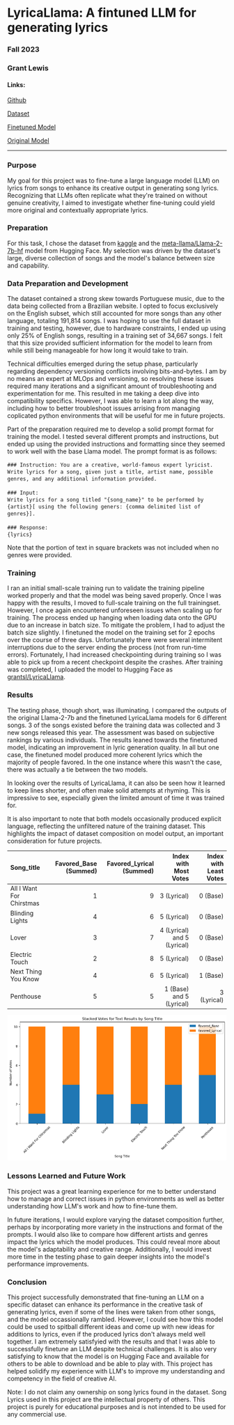 # LyricaLlama: A fintuned LLM for generating lyrics


### Fall 2023

### Grant Lewis

#### Links:

[Github](https://github.com/grantslewis/LyricaLlama)

[Dataset](https://www.kaggle.com/datasets/neisse/scrapped-lyrics-from-6-genres/)

[Finetuned Model](https://huggingface.co/grantsl/LyricaLlama)

[Original Model](https://huggingface.co/meta-llama/Llama-2-7b-hf)

-----

### Purpose
My goal for this project was to fine-tune a large language model (LLM) on lyrics from songs to enhance its creative output in generating song lyrics. Recognizing that LLMs often replicate what they're trained on without genuine creativity, I aimed to investigate whether fine-tuning could yield more original and contextually appropriate lyrics.

### Preparation
For this task, I chose the dataset from [kaggle](https://www.kaggle.com/datasets/neisse/scrapped-lyrics-from-6-genres/) and the [meta-llama/Llama-2-7b-hf](https://huggingface.co/meta-llama/Llama-2-7b-hf) model from Hugging Face. My selection was driven by the dataset's large, diverse collection of songs and the model's balance between size and capability.

### Data Preparation and Development
The dataset contained a strong skew towards Portuguese music, due to the data being collected from a Brazilian website. I opted to focus exclusively on the English subset, which still accounted for more songs than any other language, totaling 191,814 songs.  I was hoping to use the full dataset in training and testing, however, due to hardware constraints, I ended up using only 25% of English songs, resulting in a training set of 34,667 songs.  I felt that this size provided sufficient information for the model to learn from while still being manageable for how long it would take to train.

Technical difficulties emerged during the setup phase, particularly regarding dependency versioning conflicts involving bits-and-bytes. I am by no means an expert at MLOps and versioning, so resolving these issues required many iterations and a significant amount of troubleshooting and experimentation for me.  This resulted in me taking a deep dive into compatibility specifics.  However, I was able to learn a lot along the way, including how to better troubleshoot issues arrising from managing coplicated python environments that will be useful for me in future projects.

Part of the preparation required me to develop a solid prompt format for training the model.  I tested several different prompts and instructions, but ended up using the provided instructions and formatting since they seemed to work well with the base Llama model.  The prompt format is as follows:
```
### Instruction: You are a creative, world-famous expert lyricist. Write lyrics for a song, given just a title, artist name, possible genres, and any additional information provided.

### Input:
Write lyrics for a song titled "{song_name}" to be performed by {artist}[ using the following geners: {comma delimited list of genres}].

### Response:
{lyrics}
```
Note that the portion of text in square brackets was not included when no genres were provided.

### Training
I ran an initial small-scale training run to validate the training pipeline worked properly and that the model was being saved properly. Once I was happy with the results, I moved to full-scale training on the full trainingset.  However, I once again encountered unforeseen issues when scaling up for training. The process ended up hanging when loading data onto the GPU due to an increase in batch size. To mitigate the problem, I had to adjust the batch size slightly. I finetuned the model on the training set for 2 epochs over the course of three days.  Unfortunately there were several intermitent interruptions due to the server ending the process (not from run-time errors).  Fortunately, I had increased checkpointing during training so I was able to pick up from a recent checkpoint despite the crashes.  After training was completed, I uploaded the model to Hugging Face as [grantsl/LyricaLlama](https://huggingface.co/grantsl/LyricaLlama).

### Results
The testing phase, though short, was illuminating. I compared the outputs of the original Llama-2-7b and the finetuned LyricaLlama models for 6 different songs. 3 of the songs existed before the training data was collected and 3 new songs released this year. The assessment was based on subjective rankings by various individuals. The results leaned towards the finetuned model, indicating an improvement in lyric generation quality.  In all but one case, the finetuned model produced more coherent lyrics which the majority of people favored.  In the one instance where this wasn't the case, there was actually a tie between the two models.

In looking over the results of LyricaLlama, it can also be seen how it learned to keep lines shorter, and often make solid attempts at rhyming.  This is impressive to see, especially given the limited amount of time it was trained for.

It is also important to note that both models occasionally produced explicit language, reflecting the unfiltered nature of the training dataset. This highlights the impact of dataset composition on model output, an important consideration for future projects.

| Song_title               |   Favored_Base (Summed) |   Favored_Lyrical (Summed) | Index with Most Votes |  Index with Least Votes |
|:-------------------------|---------------:|------------------:|-------:|--------:|
| All I Want For Chirstmas |              1 |                 9 |      3 (Lyrical) |       0 (Base) |
| Blinding Lights          |              4 |                 6 |      5 (Lyrical) |       0 (Base) |
| Lover                    |              3 |                 7 |      4 (Lyrical) and 5 (Lyrical) |       0 (Base) |
| Electric Touch           |              2 |                 8 |      5 (Lyrical) |       0 (Base) |
| Next Thing You Know      |              4 |                 6 |      5 (Lyrical) |       1 (Base) |
| Penthouse                |              5 |                 5 |      1 (Base) and 5 (Lyrical) |       3 (Lyrical) |

![results](./results_plot.png)

### Lessons Learned and Future Work
This project was a great learning experience for me to better understand how to manage and correct issues in python environments as well as better understanding how LLM's work and how to fine-tune them.

In future iterations, I would explore varying the dataset composition further, perhaps by incorporating more variety in the instructions and format of the prompts.  I would also like to compare how different artists and genres impact the lyrics which the model produces. This could reveal more about the model's adaptability and creative range. Additionally, I would invest more time in the testing phase to gain deeper insights into the model's performance improvements.

### Conclusion
This project successfully demonstrated that fine-tuning an LLM on a specific dataset can enhance its performance in the creative task of generating lyrics, even if some of the lines were taken from other songs, and the model occassionally rambled.  However, I could see how this model could be used to spitball different ideas and come up with new ideas for additions to lyrics, even if the produced lyrics don't always meld well together.  I am extremely satisfyied with the results and that I was able to successfully finetune an LLM despite technical challenges.  It is also very satisfying to know that the model is on Hugging Face and available for others to be able to download and be able to play with. This project has helped solidify my experience with LLM's to improve my understanding and competency in the field of creative AI.

Note: I do not claim any ownership on song lyrics found in the dataset. Song Lyrics used in this project are the intellectual property of others. This project is purely for educational purposes and is not intended to be used for any commercial use.
